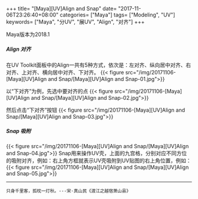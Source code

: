 +++
title= "[Maya][UV]Align and Snap"
date= "2017-11-06T23:26:40+08:00"
categories= ["Maya"]
tags= ["Modeling", "UV"]
keywords= ["Maya", "分UV", "展UV", "Align", "对齐"]
+++

Maya版本为2018.1


##### Align 对齐
在UV Toolkit面板中的Align一共有5种方式，依次是：左对齐、纵向居中对齐、右对齐、上对齐、横向居中对齐、下对齐。
{{< figure src="/img/20171106-[Maya][UV]Align and Snap/[Maya][UV]Align and Snap-01.jpg">}}

以“下对齐”为例，先选中要对齐的点
{{< figure src="/img/20171106-[Maya][UV]Align and Snap/[Maya][UV]Align and Snap-02.jpg">}}

然后点击“下对齐”按钮
{{< figure src="/img/20171106-[Maya][UV]Align and Snap/[Maya][UV]Align and Snap-03.jpg">}}

##### Snap 吸附
{{< figure src="/img/20171106-[Maya][UV]Align and Snap/[Maya][UV]Align and Snap-04.jpg">}}
Snap用来操作UV壳，上面的九宫格，分别对应不同方位的吸附对齐，例如：右上角方框就表示UV壳吸附到UV贴图的右上角位置，例如：
{{< figure src="/img/20171106-[Maya][UV]Align and Snap/[Maya][UV]Align and Snap-05.jpg">}}

***
`只身千里客，孤枕一灯秋。---宋·真山民《渡江之越宿萧山县》`